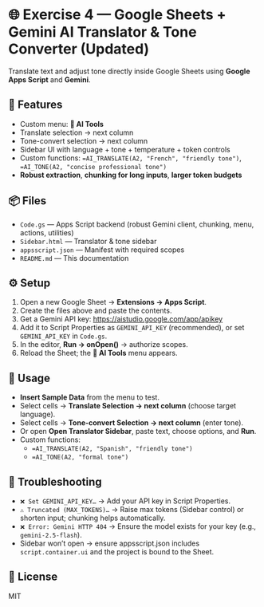 
# 🌐 Exercise 4 — Google Sheets + Gemini AI Translator & Tone Converter (Updated)

Translate text and adjust tone directly inside Google Sheets using **Google Apps Script** and **Gemini**.

## 🚀 Features
- Custom menu: **🧠 AI Tools**
- Translate selection → next column
- Tone-convert selection → next column
- Sidebar UI with language + tone + temperature + token controls
- Custom functions: `=AI_TRANSLATE(A2, "French", "friendly tone")`, `=AI_TONE(A2, "concise professional tone")`
- **Robust extraction**, **chunking for long inputs**, **larger token budgets**

## 📦 Files
- `Code.gs` — Apps Script backend (robust Gemini client, chunking, menu, actions, utilities)
- `Sidebar.html` — Translator & tone sidebar
- `appsscript.json` — Manifest with required scopes
- `README.md` — This documentation

## ⚙️ Setup
1. Open a new Google Sheet → **Extensions → Apps Script**.
2. Create the files above and paste the contents.
3. Get a Gemini API key: https://aistudio.google.com/app/apikey
4. Add it to Script Properties as `GEMINI_API_KEY` (recommended), or set `GEMINI_API_KEY` in `Code.gs`.
5. In the editor, **Run → onOpen()** → authorize scopes.
6. Reload the Sheet; the **🧠 AI Tools** menu appears.

## 🧠 Usage
- **Insert Sample Data** from the menu to test.
- Select cells → **Translate Selection → next column** (choose target language).
- Select cells → **Tone-convert Selection → next column** (enter tone).
- Or open **Open Translator Sidebar**, paste text, choose options, and **Run**.
- Custom functions:
  - `=AI_TRANSLATE(A2, "Spanish", "friendly tone")`
  - `=AI_TONE(A2, "formal tone")`

## 🔧 Troubleshooting
- `❌ Set GEMINI_API_KEY…` → Add your API key in Script Properties.
- `⚠️ Truncated (MAX_TOKENS)…` → Raise max tokens (Sidebar control) or shorten input; chunking helps automatically.
- `❌ Error: Gemini HTTP 404` → Ensure the model exists for your key (e.g., `gemini-2.5-flash`).
- Sidebar won’t open → ensure appsscript.json includes `script.container.ui` and the project is bound to the Sheet.

## 🪪 License
MIT
